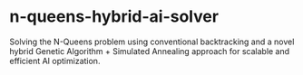 # n-queens-hybrid-ai-solver
Solving the N-Queens problem using conventional backtracking and a novel hybrid Genetic Algorithm + Simulated Annealing approach for scalable and efficient AI optimization.

